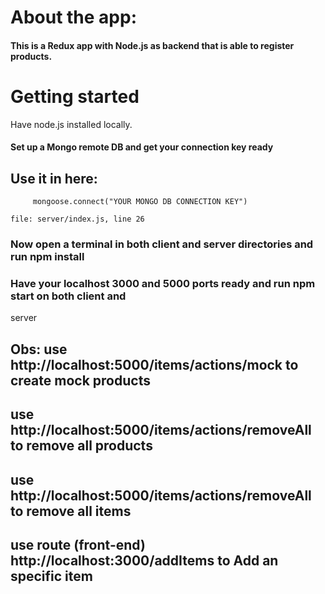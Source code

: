 # About the app: 

#### This is a Redux app with Node.js as backend that is able to register products.


# Getting started
 Have node.js installed locally.

#### Set up a Mongo remote DB and get your connection key ready

## Use it in here:

         mongoose.connect("YOUR MONGO DB CONNECTION KEY")

    file: server/index.js, line 26

### Now open a terminal in both client and server directories and run **npm install**


### Have your localhost 3000 and 5000 ports ready and run **npm start** on both client and 
server


## Obs: use http://localhost:5000/items/actions/mock to **create mock products**
##      use http://localhost:5000/items/actions/removeAll to **remove all products**
##      use http://localhost:5000/items/actions/removeAll to **remove all items**
##      use route (front-end) http://localhost:3000/addItems to **Add an specific item**